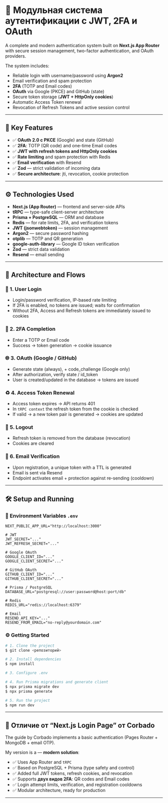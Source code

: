 # 🔐 Модульная система аутентификации с JWT, 2FA и OAuth

A complete and modern authentication system built on **Next.js App Router** with secure session management, two-factor authentication, and OAuth providers.

The system includes:

* Reliable login with username/password using **Argon2**
* Email verification and spam protection
* **2FA** (TOTP and Email codes)
* **OAuth** via Google (PKCE) and GitHub (state)
* Secure token storage (**JWT + HttpOnly cookies**)
* Automatic Access Token renewal
* Revocation of Refresh Tokens and active session control

---

## 🚀 Key Features

* ✅ **OAuth 2.0 с PKCE** (Google) and state (GitHub)
* ✅ **2FA**: TOTP (QR code) and one-time Email codes
* ✅ **JWT with refresh tokens and HttpOnly cookies**
* ✅ **Rate limiting** and spam protection with Redis
* ✅ **Email verification** with Resend
* ✅ **Zod** — strict validation of incoming data
* ✅ **Secure architecture**: jti, revocation, cookie protection

---

## ⚙️ Technologies Used

* **Next.js (App Router)** — frontend and server-side APIs
* **tRPC** — type-safe client-server architecture
* **Prisma + PostgreSQL** — ORM and database
* **Redis** — for rate limits, 2FA, and verification tokens
* **JWT (jsonwebtoken)** —  session management
* **Argon2** — secure password hashing
* **otplib** — TOTP and QR generation
* **google-auth-library** — Google ID token verification
* **Zod** — strict data validation
* **Resend** — email sending

---

## 🧭 Architecture and Flows

### 🔑 1.  User Login

* Login/password verification, IP-based rate limiting
* If 2FA is enabled, no tokens are issued; waits for confirmation
* Without 2FA, Access and Refresh tokens are immediately issued to cookies

### 🔐 2. 2FA Completion

* Enter a TOTP or Email code
* Success → token generation → cookie issuance

### 🌐 3. OAuth (Google / GitHub)

* Generate state (always), + code_challenge (Google only)
* After authorization, verify state / id_token
* User is created/updated in the database → tokens are issued

### ♻️ 4. Access Token Renewal

* Access token expires → API returns 401
* In `tRPC context` the refresh token from the cookie is checked
* If valid → a new token pair is generated → cookies are updated

### 🚪 5. Logout

* Refresh token is removed from the database (revocation)
* Cookies are cleared

### 📧 6. Email Verification

* Upon registration, a unique token with a TTL is generated
* Email is sent via Resend
* Endpoint activates email + protection against re-sending (cooldown)

---

## 🛠️ Setup and Running

### 📁 Environment Variables `.env`

```env
NEXT_PUBLIC_APP_URL="http://localhost:3000"

# JWT
JWT_SECRET="..."
JWT_REFRESH_SECRET="..."

# Google OAuth
GOOGLE_CLIENT_ID="..."
GOOGLE_CLIENT_SECRET="..."

# GitHub OAuth
GITHUB_CLIENT_ID="..."
GITHUB_CLIENT_SECRET="..."

# Prisma / PostgreSQL
DATABASE_URL="postgresql://user:password@host:port/db"

# Redis
REDIS_URL="redis://localhost:6379"

# Email
RESEND_API_KEY="..."
RESEND_FROM_EMAIL="no-reply@yourdomain.com"
```

### ⚙️ Getting Started

```bash
# 1. Clone the project
$ git clone <репозиторий>

# 2. Install dependencies
$ npm install

# 3. Configure .env

# 4. Run Prisma migrations and generate client
$ npx prisma migrate dev
$ npx prisma generate

# 5. Run the project
$ npm run dev
```

---

## 🔄 Отличие от “Next.js Login Page” от Corbado

The guide by Corbado implements a basic authentication (Pages Router + MongoDB + email OTP).

My version is a — **modern solution**:

* ✅ Uses App Router and `tRPC`
* ✅ Based on PostgreSQL + Prisma (type safety and control)
* ✅ Added full JWT tokens, refresh cookies, and revocation
* ✅ Supports  **двух видов 2FA**: QR codes and Email codes
* ✅ Login attempt limits, verification, and registration cooldowns
* ✅ Modular architecture, ready for production

---

